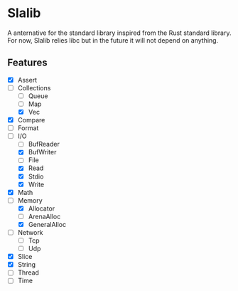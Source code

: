 # Slalib
A anternative for the standard library inspired from the Rust standard library.
For now, Slalib relies libc but in the future it will not depend on anything.

## Features
- [x] Assert
- [ ] Collections
	- [ ] Queue
	- [ ] Map
	- [x] Vec
- [x] Compare
- [ ] Format
- [ ] I/O
	- [ ] BufReader
	- [x] BufWriter
	- [ ] File
	- [x] Read
	- [x] Stdio
	- [x] Write
- [x] Math
- [ ] Memory
	- [x] Allocator
	- [ ] ArenaAlloc
	- [x] GeneralAlloc
- [ ] Network
	- [ ] Tcp
	- [ ] Udp
- [x] Slice
- [x] String
- [ ] Thread
- [ ] Time